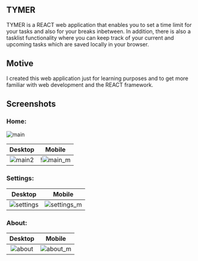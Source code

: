 ## TYMER

TYMER is a REACT web application that enables you to set a time limit for your tasks and also for your breaks inbetween. In addition, there is also a tasklist functionality where you can keep track of your current and upcoming tasks which are saved locally in your browser.

## Motive

I created this web application just for learning purposes and to get more familiar with web development and the REACT framework.

## Screenshots

### Home:

![main](https://github.com/nikiblauer/tymer/assets/39680062/f46a8f00-54b8-4165-84fc-b0217393f531)

Desktop            |  Mobile
:-------------------------:|:-------------------------:
![main2](https://github.com/nikiblauer/tymer/assets/39680062/1f7fc265-b0d8-4e86-b2e2-1e676bd323d5)  |  !![main_m](https://github.com/nikiblauer/tymer/assets/39680062/ffc6829f-e426-4a25-b18c-90e27548fea2)


### Settings:
Desktop            |  Mobile
:-------------------------:|:-------------------------:
![settings](https://github.com/nikiblauer/tymer/assets/39680062/d5ae26c0-a90a-4bdf-a569-6bda21538c80) | ![settings_m](https://github.com/nikiblauer/tymer/assets/39680062/208e4bac-47c8-4dd6-900d-7a546977b4b0)

### About:
Desktop            |  Mobile
:-------------------------:|:-------------------------:
![about](https://github.com/nikiblauer/tymer/assets/39680062/0502581d-bc46-4234-b865-046adf517b97) | ![about_m](https://github.com/nikiblauer/tymer/assets/39680062/d19b6b62-640b-462e-a383-ce937825651e)





